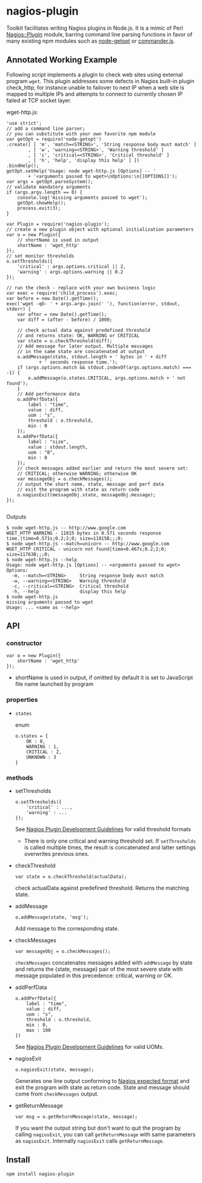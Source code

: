 nagios-plugin
=============

Toolkit facilitates writing Nagios plugins in Node.js. It is a mimic of Perl [Nagios::Plugin](http://search.cpan.org/~tonvoon/Nagios-Plugin-0.36/lib/Nagios/Plugin.pm) module, barring command line parsing functions in favor of many existing npm modules such as [node-getopt](https://github.com/jiangmiao/node-getopt) or [commander.js](https://github.com/visionmedia/commander.js).

## Annotated Working Example
Following script implements a plugin to check web sites using external program `wget`. This plugin addresses some defects in Nagios built-in plugin check_http, for instance unable to failover to next IP when a web site is mapped to multiple IPs and attempts to connect to currently chosen IP failed at TCP socket layer.

wget-http.js:
```
'use strict';
// add a command line parser;
// you can substitute with your own favorite npm module
var getOpt = require('node-getopt')
.create([ [ 'm', 'match=<STRING>', 'String response body must match' ]
        , [ 'w', 'warning=<STRING>', 'Warning threshold' ]
        , [ 'c', 'critical=<STRING>', 'Critical threshold' ]
        , [ 'h', 'help', 'display this help' ] ])
.bindHelp();
getOpt.setHelp('Usage: node wget-http.js [Options] -- '
		+ '<arguments passed to wget>\nOptions:\n[[OPTIONS]]');
var args = getOpt.parseSystem();
// validate mandatory arguments
if (args.argv.length == 0) {
	console.log('missing arguments passed to wget');
	getOpt.showHelp();
	process.exit(3);
}

var Plugin = require('nagios-plugin');
// create a new plugin object with optional initialization parameters
var o = new Plugin({
	// shortName is used in output
	shortName : 'wget_http'
});
// set monitor thresholds
o.setThresholds({
	'critical' : args.options.critical || 2,
	'warning' : args.options.warning || 0.2
});

// run the check - replace with your own business logic
var exec = require('child_process').exec;
var before = new Date().getTime();
exec('wget -qO- ' + args.argv.join(' '), function(error, stdout, stderr) {
	var after = new Date().getTime();
	var diff = (after - before) / 1000;

	// check actual data against predefined threshold
	// and returns state: OK, WARNING or CRITICAL
	var state = o.checkThreshold(diff);
	// Add message for later output. Multiple messages
	// in the same state are concatenated at output
	o.addMessage(state, stdout.length + ' bytes in ' + diff
			+ ' seconds response time.');
	if (args.options.match && stdout.indexOf(args.options.match) === -1) {
		o.addMessage(o.states.CRITICAL, args.options.match + ' not found');
	}
	// Add performance data
	o.addPerfData({
		label : "time",
		value : diff,
		uom : "s",
		threshold : o.threshold,
		min : 0
	});
	o.addPerfData({
		label : "size",
		value : stdout.length,
		uom : "B",
		min : 0
	});
	// check messages added earlier and return the most severe set:
	// CRITICAL; otherwise WARNING; otherwise OK
	var messageObj = o.checkMessages();
	// output the short name, state, message and perf data
	// exit the program with state as return code
	o.nagiosExit(messageObj.state, messageObj.message);
});


```
Outputs
```
$ node wget-http.js -- http://www.google.com
WGET_HTTP WARNING - 11815 bytes in 0.571 seconds response time.|time=0.571s;0.2;2;0; size=11815B;;;0;
$ node wget-http.js --match=unicorn -- http://www.google.com
WGET_HTTP CRITICAL - unicorn not found|time=0.467s;0.2;2;0; size=11763B;;;0;
$ node wget-http.js --help 
Usage: node wget-http.js [Options] -- <arguments passed to wget>
Options:
  -m, --match=<STRING>     String response body must match
  -w, --warning=<STRING>   Warning threshold
  -c, --critical=<STRING>  Critical threshold
  -h, --help               display this help
$ node wget-http.js
missing arguments passed to wget
Usage: ... <same as --help>

```

## API
### constructor

	var o = new Plugin({
		shortName : 'wget_http'
	});
* shortName is used in output, if omitted by default it is set to JavaScript file name launched by program

### properties
* `states`

	enum
	```
	o.states = {
		OK : 0,
		WARNING : 1,
		CRITICAL : 2,
		UNKNOWN : 3
	}
	```

### methods
* setThresholds

	```
	o.setThresholds({
		'critical' : ...,
		'warning' : ...
	});
	```
	See [Nagios Plugin Development Guidelines](https://nagios-plugins.org/doc/guidelines.html#THRESHOLDFORMAT) for valid threshold formats
	* There is only one critical and warning threshold set. If `setThresholds` is called multiple times, the result is concatenated and latter settings overwrites previous ones.
* checkThreshold

	```
	var state = o.checkThreshold(actualData);
	```
	check actualData against predefined threshold. Returns the matching state.
* addMessage

	```
	o.addMessage(state, 'msg');
	```
	Add message to the corresponding state.
* checkMessages

	```
	var messageObj = o.checkMessages();
	```
	`checkMessages` concatenates messages added with `addMessage` by state and returns the {state, message} pair of the most severe state with message populated in this precedence: critical, warning or OK.
* addPerfData

	```
	o.addPerfData({
		label : "time",
		value : diff,
		uom : "s",
		threshold : o.threshold,
		min : 0,
		max : 100
	})	
	```
	See [Nagios Plugin Development Guidelines](https://nagios-plugins.org/doc/guidelines.html#AEN200) for valid UOMs.
* nagiosExit

	```
	o.nagiosExit(state, message);
	```
	Generates one line output conforming to [Nagios expected format](https://nagios-plugins.org/doc/guidelines.html#PLUGOUTPUT) and exit the program with state as return code. State and message should come from `checkMessages` output.
* getReturnMessage

	```
	var msg = o.getReturnMessage(state, message);
	```
	If you want the output string but don't want to quit the program by calling `nagiosExit`, you can call `getReturnMessage` with same parameters as `nagiosExit`. Internally `nagiosExit` calls `getReturnMessage`.

## Install
`npm install nagios-plugin`


